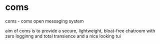 # coms
coms - coms open messaging system

aim of coms is to provide a secure, lightweight, bloat-free chatroom with zero logginng and total transience and a nice looking tui
